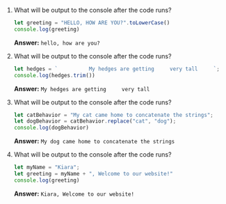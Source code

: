 1. What will be output to the console after the code runs?
    
    ```js
    let greeting = "HELLO, HOW ARE YOU?".toLowerCase()
    console.log(greeting)
    ```
    **Answer:** `hello, how are you?`
    
2. What will be output to the console after the code runs?
    
    ```js
    let hedges = `          My hedges are getting     very tall     `;
    console.log(hedges.trim())
    ```
    **Answer:** `My hedges are getting     very tall`
    
3. What will be output to the console after the code runs?
    
    ```js
    let catBehavior = "My cat came home to concatenate the strings";
    let dogBehavior = catBehavior.replace("cat", "dog");
    console.log(dogBehavior)
    ```
    **Answer:** `My dog came home to concatenate the strings`
    
4. What will be output to the console after the code runs?
    
    ```js
    let myName = "Kiara";
    let greeting = myName + ", Welcome to our website!"
    console.log(greeting)
    ```
    **Answer:** `Kiara, Welcome to our website!`
